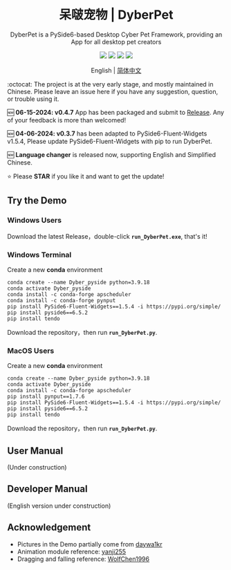 <h1 align="center">
  呆啵宠物  |  DyberPet
</h1>

<p align="center">
  DyberPet is a PySide6-based Desktop Cyber Pet Framework, providing an App for all desktop pet creators
</p>

<p align="center">
  <a>
    <img src="https://img.shields.io/github/license/ChaozhongLiu/DyberPet.svg">
  </a>

  <a style="text-decoration:none">
    <img src="https://img.shields.io/github/downloads/ChaozhongLiu/DyberPet/total.svg"/>
  </a>

  <a style="text-decoration:none">
    <img src="https://img.shields.io/badge/python-3.9+-blue.svg" />
  </a>

  <a style="text-decoration:none">
    <img src="https://img.shields.io/badge/DyberPet-v0.4.8-green.svg"/>
  </a>
</p>

<p align="center">
English | <a href="README.md">简体中文</a>
</p>

:octocat: The project is at the very early stage, and mostly maintained in Chinese. Please leave an issue here if you have any suggestion, question, or trouble using it.  
  
:new: **06-15-2024: v0.4.7** App has been packaged and submit to [Release](https://github.com/ChaozhongLiu/DyberPet/releases/tag/v0.4.7). Any of your feedback is more than welcomed!  
  
:new: **04-06-2024: v0.3.7** has been adapted to PySide6-Fluent-Widgets v1.5.4, Please update PySide6-Fluent-Widgets with pip to run DyberPet.  
  
🆕 **Language changer** is released now, supporting English and Simplified Chinese.    
  
⭐ Please **STAR** if you like it and want to get the update!


## Try the Demo
### Windows Users
  Download the latest Release，double-click **``run_DyberPet.exe``**, that's it!

### Windows Terminal
  Create a new **conda** environment 
  ```
  conda create --name Dyber_pyside python=3.9.18
  conda activate Dyber_pyside
  conda install -c conda-forge apscheduler
  conda install -c conda-forge pynput
  pip install PySide6-Fluent-Widgets==1.5.4 -i https://pypi.org/simple/
  pip install pyside6==6.5.2
  pip install tendo
  ```
  Download the repository，then run **``run_DyberPet.py``**.
  
### MacOS Users
  Create a new **conda** environment  
  ```
  conda create --name Dyber_pyside python=3.9.18
  conda activate Dyber_pyside
  conda install -c conda-forge apscheduler
  pip install pynput==1.7.6
  pip install PySide6-Fluent-Widgets==1.5.4 -i https://pypi.org/simple/
  pip install pyside6==6.5.2
  pip install tendo
  ```
  Download the repository，then run **``run_DyberPet.py``**.




## User Manual
(Under construction)




## Developer Manual
(English version under construction)



## Acknowledgement
- Pictures in the Demo partially come from [daywa1kr](https://github.com/daywa1kr/Desktop-Cat)
- Animation module reference: [yanji255](https://toscode.gitee.com/yanji255/desktop_pet/)  
- Dragging and falling reference: [WolfChen1996](https://github.com/WolfChen1996/DesktopPet)


